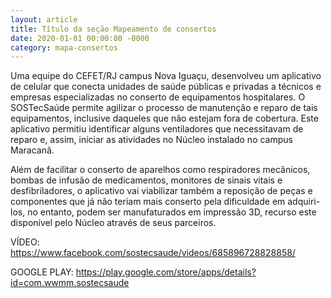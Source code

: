 ```yaml
---
layout: article
title: Título da seção Mapeamento de consertos
date: 2020-01-01 00:00:00 -0000
category: mapa-consertos
---
```


Uma equipe do CEFET/RJ campus Nova Iguaçu, desenvolveu um aplicativo de celular que conecta unidades de saúde públicas e privadas a técnicos e empresas especializadas no conserto de equipamentos hospitalares. O SOSTecSaúde permite agilizar o processo de manutenção e reparo de tais equipamentos, inclusive daqueles que não estejam fora de cobertura. Este aplicativo permitiu identificar alguns ventiladores que necessitavam de reparo e, assim, iniciar as atividades no Núcleo instalado no campus Maracanã.

Além de facilitar o conserto de aparelhos como respiradores mecânicos, bombas de infusão de medicamentos, monitores de sinais vitais e desfibriladores, o aplicativo vai viabilizar também a reposição de peças e componentes que já não teriam mais conserto pela dificuldade em adquiri-los, no entanto, podem ser manufaturados em impressão 3D, recurso este disponível pelo Núcleo através de seus parceiros.

VÍDEO: https://www.facebook.com/sostecsaude/videos/685896728828858/

GOOGLE PLAY: https://play.google.com/store/apps/details?id=com.wwmm.sostecsaude
